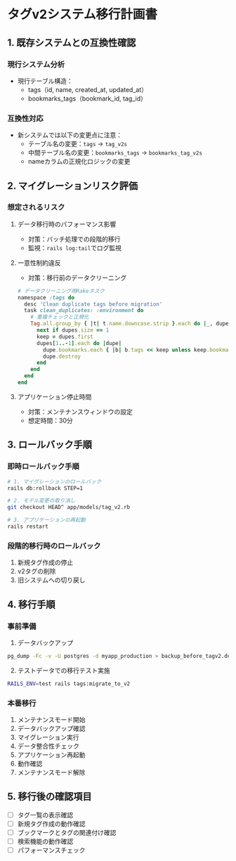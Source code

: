 # タグv2システム移行計画書

## 1. 既存システムとの互換性確認

### 現行システム分析
- 現行テーブル構造：
  - tags（id, name, created_at, updated_at）
  - bookmarks_tags（bookmark_id, tag_id）

### 互換性対応
- 新システムでは以下の変更点に注意：
  - テーブル名の変更：`tags` → `tag_v2s`
  - 中間テーブル名の変更：`bookmarks_tags` → `bookmarks_tag_v2s`
  - nameカラムの正規化ロジックの変更

## 2. マイグレーションリスク評価

### 想定されるリスク
1. データ移行時のパフォーマンス影響
   - 対策：バッチ処理での段階的移行
   - 監視：`rails log:tail`でログ監視

2. 一意性制約違反
   - 対策：移行前のデータクリーニング
   ```ruby
   # データクリーニング用Rakeタスク
   namespace :tags do
     desc 'Clean duplicate tags before migration'
     task clean_duplicates: :environment do
       # 重複チェックと正規化
       Tag.all.group_by { |t| t.name.downcase.strip }.each do |_, dupes|
         next if dupes.size == 1
         keep = dupes.first
         dupes[1..-1].each do |dupe|
           dupe.bookmarks.each { |b| b.tags << keep unless keep.bookmarks.include?(b) }
           dupe.destroy
         end
       end
     end
   end
   ```

3. アプリケーション停止時間
   - 対策：メンテナンスウィンドウの設定
   - 想定時間：30分

## 3. ロールバック手順

### 即時ロールバック手順
```bash
# 1. マイグレーションのロールバック
rails db:rollback STEP=1

# 2. モデル変更の取り消し
git checkout HEAD^ app/models/tag_v2.rb

# 3. アプリケーションの再起動
rails restart
```

### 段階的移行時のロールバック
1. 新規タグ作成の停止
2. v2タグの削除
3. 旧システムへの切り戻し

## 4. 移行手順

### 事前準備
1. データバックアップ
```bash
pg_dump -Fc -v -U postgres -d myapp_production > backup_before_tagv2.dump
```

2. テストデータでの移行テスト実施
```bash
RAILS_ENV=test rails tags:migrate_to_v2
```

### 本番移行
1. メンテナンスモード開始
2. データバックアップ確認
3. マイグレーション実行
4. データ整合性チェック
5. アプリケーション再起動
6. 動作確認
7. メンテナンスモード解除

## 5. 移行後の確認項目

- [ ] タグ一覧の表示確認
- [ ] 新規タグ作成の動作確認
- [ ] ブックマークとタグの関連付け確認
- [ ] 検索機能の動作確認
- [ ] パフォーマンスチェック 